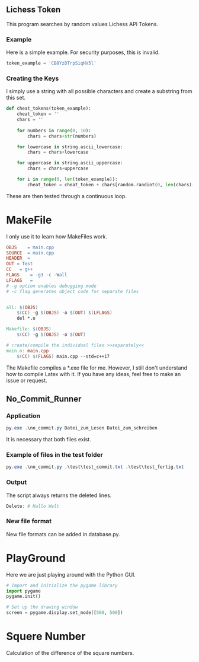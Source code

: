 ## Lichess Token 

This program searches by random values Lichess API Tokens.

### Example
Here is a simple example. For security purposes, this is invalid.

```python
token_example = 'CB8YzDTrpSiqHV5l'
```


### Creating the Keys
I simply use a string with all possible characters and create a substring from this set.

```python
def cheat_tokens(token_example):
    cheat_token = ''
    chars = ''
    
    for numbers in range(0, 10):
        chars = chars+str(numbers)

    for lowercase in string.ascii_lowercase:
        chars = chars+lowercase

    for uppercase in string.ascii_uppercase:
        chars = chars+uppercase

    for i in range(0, len(token_example)):
        cheat_token = cheat_token + chars[random.randint(0, len(chars)-1)]

```

These are then tested through a continuous loop. 


# MakeFile
I only use it to learn how MakeFiles work. 


```Makefile
OBJS	= main.cpp
SOURCE	= main.cpp
HEADER	= 
OUT	= Test
CC	 = g++
FLAGS	 = -g3 -c -Wall
LFLAGS	 = 
# -g option enables debugging mode 
# -c flag generates object code for separate files


all: $(OBJS)
	$(CC) -g $(OBJS) -o $(OUT) $(LFLAGS)
	del *.o

Makefile: $(OBJS)
	$(CC) -g $(OBJS) -o $(OUT)

# create/compile the individual files >>separately<<
main.o: main.cpp
	$(CC) $(FLAGS) main.cpp --std=c++17
```

The Makefile compiles a *.exe file for me. However, I still don't understand how to compile Latex with it.
If you have any ideas, feel free to make an issue or request. 

## No_Commit_Runner

### Application
``` PowerShell
py.exe .\no_commit.py Datei_zum_Lesen Datei_zum_schreiben
```
It is necessary that both files exist.

### Example of files in the test folder

```PowerShell
py.exe .\no_commit.py .\test\test_commit.txt .\test\test_fertig.txt
```

### Output
The script always returns the deleted lines.

```PowerShell
Delete: # Hallo Welt
```

### New file format

New file formats can be added in database.py.

# PlayGround
Here we are just playing around with the Python GUI. 

```Python
# Import and initialize the pygame library
import pygame
pygame.init()

# Set up the drawing window
screen = pygame.display.set_mode([500, 500])
```

# Squere Number

Calculation of the difference of the square numbers.
